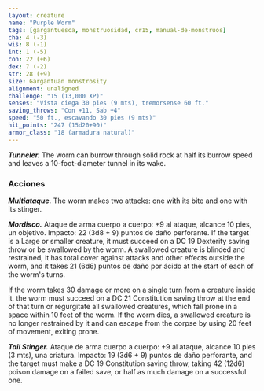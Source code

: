 ```yaml
---
layout: creature
name: "Purple Worm"
tags: [gargantuesca, monstruosidad, cr15, manual-de-monstruos]
cha: 4 (-3)
wis: 8 (-1)
int: 1 (-5)
con: 22 (+6)
dex: 7 (-2)
str: 28 (+9)
size: Gargantuan monstrosity
alignment: unaligned
challenge: "15 (13,000 XP)"
senses: "Vista ciega 30 pies (9 mts), tremorsense 60 ft."
saving_throws: "Con +11, Sab +4"
speed: "50 ft., escavando 30 pies (9 mts)"
hit_points: "247 (15d20+90)"
armor_class: "18 (armadura natural)"
---
```


***Tunneler.*** The worm can burrow through solid rock at half its burrow speed and leaves a 10-foot-diameter tunnel in its wake.

### Acciones

***Multiataque.*** The worm makes two attacks: one with its bite and one with its stinger.

***Mordisco.*** Ataque de arma cuerpo a cuerpo: +9 al ataque, alcance 10 pies, un objetivo. Impacto: 22 (3d8 + 9) puntos de daño perforante. If the target is a Large or smaller creature, it must succeed on a DC 19 Dexterity saving throw or be swallowed by the worm. A swallowed creature is blinded and restrained, it has total cover against attacks and other effects outside the worm, and it takes 21 (6d6) puntos de daño por ácido at the start of each of the worm's turns.

If the worm takes 30 damage or more on a single turn from a creature inside it, the worm must succeed on a DC 21 Constitution saving throw at the end of that turn or regurgitate all swallowed creatures, which fall prone in a space within 10 feet of the worm. If the worm dies, a swallowed creature is no longer restrained by it and can escape from the corpse by using 20 feet of movement, exiting prone.

***Tail Stinger.*** Ataque de arma cuerpo a cuerpo: +9 al ataque, alcance 10 pies (3 mts), una criatura. Impacto: 19 (3d6 + 9) puntos de daño perforante, and the target must make a DC 19 Constitution saving throw, taking 42 (12d6) poison damage on a failed save, or half as much damage on a successful one.